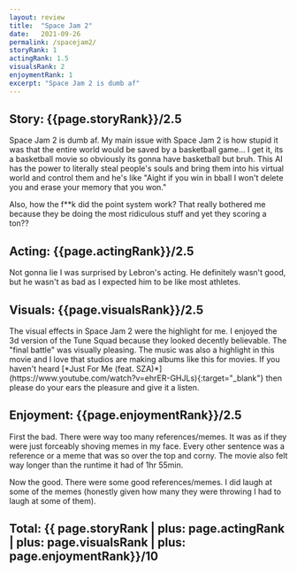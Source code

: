 ```yaml
---
layout: review
title:  "Space Jam 2"
date:   2021-09-26
permalink: /spacejam2/
storyRank: 1
actingRank: 1.5
visualsRank: 2
enjoymentRank: 1
excerpt: "Space Jam 2 is dumb af"
---
```


<h2 class="post-story-rank p-rank underline" itemprop="rank">Story: {{page.storyRank}}/2.5</h2>
Space Jam 2 is dumb af. My main issue with Space Jam 2 is how stupid it was that the entire world would be saved by a basketball game... I get it, its a basketball movie so obviously its gonna have basketball but bruh. This AI has the power to literally steal people's souls and bring them into his virtual world and control them and he's like "Aight if you win in bball I won't delete you and erase your memory that you won."

Also, how the f\*\*k did the point system work? That really bothered me because they be doing the most ridiculous stuff and yet they scoring a ton??
<h2 class="post-acting-rank p-rank underline" itemprop="rank">Acting: {{page.actingRank}}/2.5</h2>
Not gonna lie I was surprised by Lebron's acting. He definitely wasn't good, but he wasn't as bad as I expected him to be like most athletes. 
<h2 class="post-visuals-rank p-rank underline" itemprop="rank">Visuals: {{page.visualsRank}}/2.5</h2>
The visual effects in Space Jam 2 were the highlight for me. I enjoyed the 3d version of the Tune Squad because they looked decently believable. The "final battle" was visually pleasing. The music was also a highlight in this movie and I love that studios are making albums like this for movies. If you haven't heard [*Just For Me (feat. SZA)*](https://www.youtube.com/watch?v=ehrER-GHJLs){:target="_blank"} then please do your ears the pleasure and give it a listen. 
<h2 class="post-enjoyment-rank p-rank underline" itemprop="rank">Enjoyment: {{page.enjoymentRank}}/2.5</h2>
First the bad. There were way too many references/memes. It was as if they were just forceably shoving memes in my face. Every other sentence was a reference or a meme that was so over the top and corny. The movie also felt way longer than the runtime it had of 1hr 55min.

Now the good. There were some good references/memes. I did laugh at some of the memes (honestly given how many they were throwing I had to laugh at some of them).  
<h2 class="post-total p-rank underline" itemprop="rank">Total: {{ page.storyRank | plus: page.actingRank | plus: page.visualsRank | plus: page.enjoymentRank}}/10</h2>

